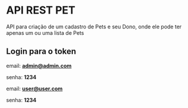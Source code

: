 # API REST PET

API para criação de um cadastro de Pets e seu Dono, onde ele pode ter apenas um ou uma lista de Pets

## Login para o token
email: **admin@admin.com**

senha: **1234**

email: **user@user.com**

senha: **1234**
